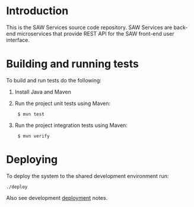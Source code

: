 # Introduction

This is the SAW Services source code repository.  SAW Services are
back-end microservices that provide REST API for the SAW front-end
user interface.

# Building and running tests

To build and run tests do the following:

1. Install Java and Maven

2. Run the project unit tests using Maven:

        $ mvn test

3. Run the project integration tests using Maven:

        $ mvn verify

# Deploying

To deploy the system to the shared development environment run:

    ./deploy

Also see development [deployment](doc/README.md) notes.
